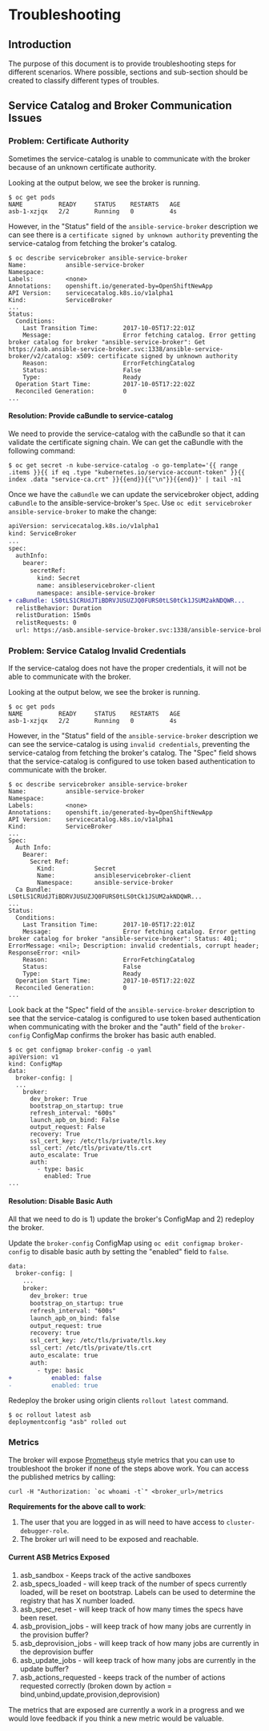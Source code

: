 # Troubleshooting

## Introduction

The purpose of this document is to provide troubleshooting steps for different
scenarios. Where possible, sections and sub-section should be created to
classify different types of troubles.

## Service Catalog and Broker Communication Issues

### Problem: Certificate Authority

Sometimes the service-catalog is unable to communicate with the broker because
of an unknown certificate authority.

Looking at the output below, we see the broker is running.

```
$ oc get pods
NAME          READY     STATUS    RESTARTS   AGE
asb-1-xzjqx   2/2       Running   0          4s
```

However, in the "Status" field of the `ansible-service-broker` description
we can see there is a `certificate signed by unknown authority` preventing
the service-catalog from fetching the broker's catalog.

```
$ oc describe servicebroker ansible-service-broker
Name:           ansible-service-broker
Namespace:
Labels:         <none>
Annotations:    openshift.io/generated-by=OpenShiftNewApp
API Version:    servicecatalog.k8s.io/v1alpha1
Kind:           ServiceBroker
...
Status:
  Conditions:
    Last Transition Time:       2017-10-05T17:22:01Z
    Message:                    Error fetching catalog. Error getting broker catalog for broker "ansible-service-broker": Get https://asb.ansible-service-broker.svc:1338/ansible-service-broker/v2/catalog: x509: certificate signed by unknown authority
    Reason:                     ErrorFetchingCatalog
    Status:                     False
    Type:                       Ready
  Operation Start Time:         2017-10-05T17:22:02Z
  Reconciled Generation:        0
...
```

#### Resolution: Provide caBundle to service-catalog

We need to provide the service-catalog with the caBundle so that it can
validate the certificate signing chain. We can get the caBundle with
the following command:

```
$ oc get secret -n kube-service-catalog -o go-template='{{ range .items }}{{ if eq .type "kubernetes.io/service-account-token" }}{{ index .data "service-ca.crt" }}{{end}}{{"\n"}}{{end}}' | tail -n1
```

Once we have the `caBundle` we can update the servicebroker object, adding
`caBundle` to the ansible-service-broker's `Spec`.
Use `oc edit servicebroker ansible-service-broker` to make the change:

```diff
apiVersion: servicecatalog.k8s.io/v1alpha1
kind: ServiceBroker
...
spec:
  authInfo:
    bearer:
      secretRef:
        kind: Secret
        name: ansibleservicebroker-client
        namespace: ansible-service-broker
+ caBundle: LS0tLS1CRUdJTiBDRVJUSUZJQ0FURS0tLS0tCk1JSUM2akNDQWR...
  relistBehavior: Duration
  relistDuration: 15m0s
  relistRequests: 0
  url: https://asb.ansible-service-broker.svc:1338/ansible-service-broker/
```

### Problem: Service Catalog Invalid Credentials

If the service-catalog does not have the proper credentials, it will not be
able to communicate with the broker.

Looking at the output below, we see the broker is running.

```
$ oc get pods
NAME          READY     STATUS    RESTARTS   AGE
asb-1-xzjqx   2/2       Running   0          4s
```

However, in the "Status" field of the `ansible-service-broker` description
we can see the service-catalog is using `invalid credentials`, preventing
the service-catalog from fetching the broker's catalog. The "Spec" field
shows that the service-catalog is configured to use token based authentication
to communicate with the broker.

```
$ oc describe servicebroker ansible-service-broker
Name:           ansible-service-broker
Namespace:
Labels:         <none>
Annotations:    openshift.io/generated-by=OpenShiftNewApp
API Version:    servicecatalog.k8s.io/v1alpha1
Kind:           ServiceBroker
...
Spec:
  Auth Info:
    Bearer:
      Secret Ref:
        Kind:           Secret
        Name:           ansibleservicebroker-client
        Namespace:      ansible-service-broker
  Ca Bundle:            LS0tLS1CRUdJTiBDRVJUSUZJQ0FURS0tLS0tCk1JSUM2akNDQWR...
...
Status:
  Conditions:
    Last Transition Time:       2017-10-05T17:22:01Z
    Message:                    Error fetching catalog. Error getting broker catalog for broker "ansible-service-broker": Status: 401; ErrorMessage: <nil>; Description: invalid credentials, corrupt header; ResponseError: <nil>
    Reason:                     ErrorFetchingCatalog
    Status:                     False
    Type:                       Ready
  Operation Start Time:         2017-10-05T17:22:02Z
  Reconciled Generation:        0
...
```

Look back at the "Spec" field of the `ansible-service-broker` description to
see that the service-catalog is configured to use token based authentication
when communicating with the broker and the "auth" field of the `broker-config`
ConfigMap confirms the broker has basic auth enabled.

```
$ oc get configmap broker-config -o yaml
apiVersion: v1
kind: ConfigMap
data:
  broker-config: |
  ...
    broker:
      dev_broker: True
      bootstrap_on_startup: true
      refresh_interval: "600s"
      launch_apb_on_bind: False
      output_request: False
      recovery: True
      ssl_cert_key: /etc/tls/private/tls.key
      ssl_cert: /etc/tls/private/tls.crt
      auto_escalate: True
      auth:
        - type: basic
          enabled: True
...
```

#### Resolution: Disable Basic Auth

All that we need to do is 1) update the broker's ConfigMap and 2) redeploy the broker.

Update the `broker-config` ConfigMap using `oc edit configmap broker-config` to
disable basic auth by setting the "enabled" field to `false`.

```diff
data:
  broker-config: |
    ...
    broker:
      dev_broker: true
      bootstrap_on_startup: true
      refresh_interval: "600s"
      launch_apb_on_bind: false
      output_request: true
      recovery: true
      ssl_cert_key: /etc/tls/private/tls.key
      ssl_cert: /etc/tls/private/tls.crt
      auto_escalate: true
      auth:
        - type: basic
+           enabled: false
-           enabled: true
```

Redeploy the broker using origin clients `rollout latest` command.

```
$ oc rollout latest asb
deploymentconfig "asb" rolled out
```

### Metrics

The broker will expose [Prometheus](https://prometheus.io/) style metrics that you can use to troubleshoot the broker if none of the steps above work. You can access the published metrics by calling:

```
curl -H "Authorization: `oc whoami -t`" <broker_url>/metrics
```
**Requirements for the above call to work**:

1. The user that you are logged in as will need to have access to `cluster-debugger-role`.
2. The broker url will need to be exposed and reachable.

#### Current ASB Metrics Exposed

1. asb_sandbox - Keeps track of the active sandboxes
2. asb_specs_loaded - will keep track of the number of specs currently loaded, will be reset on bootstrap. Labels can be used to determine the registry that has X number loaded.
3. asb_spec_reset - will keep track of how many times the specs have been reset.
4. asb_provision_jobs - will keep track of how many jobs are currently in the provision buffer?
5. asb_deprovision_jobs - will keep track of how many jobs are currently in the deprovision buffer
6. asb_update_jobs - will keep track of how many jobs are currently in the update buffer?
5. asb_actions_requested - keeps track of the number of actions requested correctly (broken down by action = bind,unbind,update,provision,deprovision)

The metrics that are exposed are currently a work in a progress and we would love feedback if you think a new metric would be valuable.

